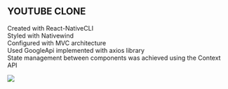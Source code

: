 <h2>YOUTUBE CLONE </h2>

<p>Created with React-NativeCLI</br>
   Styled with Nativewind </br>
   Configured with MVC architecture</br>
   Used GoogleApi implemented with axios library</br>
   State management between components was achieved using the Context API

</p>
 
  ![](./src/assets/images/youtubeapp.gif)

